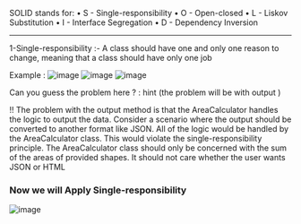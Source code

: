 SOLID stands for:
•	S - Single-responsibility
•	O - Open-closed 
•	L - Liskov Substitution 
•	I - Interface Segregation 
•	D - Dependency Inversion 

******************************************************************
1-Single-responsibility :- 
  A class should have one and only one reason to change, meaning that a class should have only one job
  
Example :
![image](https://user-images.githubusercontent.com/45467325/198904679-467e6547-5a04-4561-b488-8ead87edb2d0.png)
![image](https://user-images.githubusercontent.com/45467325/198904687-5dce76ff-02ba-4036-8914-06bc5af6e98e.png)
![image](https://user-images.githubusercontent.com/45467325/198904693-a3f6dce4-123a-4e1c-b3d9-3cd907ccf92c.png)

Can you guess the problem here ? : hint (the problem will be with output ) 

!! The problem with the output method is that the AreaCalculator handles the logic to output the data.
Consider a scenario where the output should be converted to another format like JSON.
All of the logic would be handled by the AreaCalculator class. This would violate the single-responsibility principle. The AreaCalculator class should only be concerned with the sum of the areas of provided shapes. It should not care whether the user wants JSON or HTML


### Now we will Apply Single-responsibility

![image](https://user-images.githubusercontent.com/45467325/198904749-a8078ebb-ddcd-429a-a930-26d3f623307f.png)

